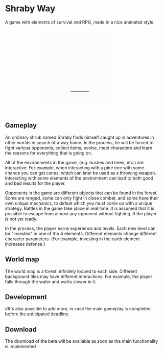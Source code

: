 # Shraby Way

A game with elements of survival and RPG, made in a nice animated style.

![](JumpOut.gif)

## Gameplay
An ordinary shrub named Shraby finds himself caught up in adventures in other worlds in search of a way home. In the process, he will be forced to fight various opponents, collect items, evolve, meet characters and learn the reasons for everything that is going on.

All of the environments in the game, (e.g. bushes and trees, etc.) are interactive. For example, when interacting with a pine tree with some chance you can get cones, which can later be used as a throwing weapon. Interacting with some elements of the environment can lead to both good and bad results for the player.

Opponents in the game are different objects that can be found in the forest. Some are ranged, some can only fight in close combat, and some have their own unique mechanics, to defeat which you must come up with a unique strategy. Battles in the game take place in real time. It is assumed that it is possible to escape from almost any opponent without fighting, if the player is not yet ready.

In the process, the player earns experience and levels. Each new level can be "invested" in one of the 4 elements. Different elements change different character parameters. (For example, investing in the earth element increases defense.)

## World map
The world map is a forest, infinitely looped to each side. Different background tiles may have different interactions. For example, the player falls through the water and walks slower in it.

## Development
#It's also possible to add more, in case the main gameplay is completed before the anticipated deadline.

## Download
The download of the beta will be available as soon as the main functionality is implemented
